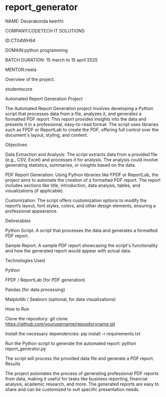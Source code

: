 
# report_generator
NAME: Devarakonda keerthi

COMPANY:CODETECH IT SOLUTIONS

ID:CT04WH94

DOMAIN:python programming

BATCH DURATION: 15 march to 15 april 2025

MENTOR:neela

Overview of the project.

studentscore

Automated Report Generation Project

The Automated Report Generation project involves developing a Python script that processes data from a file, analyzes it, and generates a formatted PDF report. This report provides insights into the data and presents it in a professional, easy-to-read format. The script uses libraries such as FPDF or ReportLab to create the PDF, offering full control over the document's layout, styling, and content.

Objectives

Data Extraction and Analysis: The script extracts data from a provided file (e.g., CSV, Excel) and processes it for analysis. The analysis could involve generating statistics, summaries, or insights based on the data.

PDF Report Generation: Using Python libraries like FPDF or ReportLab, the project aims to automate the creation of a formatted PDF report. The report includes sections like title, introduction, data analysis, tables, and visualizations (if applicable).

Customization: The script offers customization options to modify the report’s layout, font styles, colors, and other design elements, ensuring a professional appearance.

Deliverables

Python Script: A script that processes the data and generates a formatted PDF report.

Sample Report: A sample PDF report showcasing the script's functionality and how the generated report would appear with actual data.

Technologies Used

Python

FPDF / ReportLab (for PDF generation)

Pandas (for data processing)

Matplotlib / Seaborn (optional, for data visualizations)

How to Run

Clone the repository: git clone https://github.com/yourusername/repositoryname.git

Install the necessary dependencies: pip install -r requirements.txt

Run the Python script to generate the automated report: python report_generator.py

The script will process the provided data file and generate a PDF report. Results

The project automates the process of generating professional PDF reports from data, making it useful for tasks like business reporting, financial analysis, academic research, and more. The generated reports are easy to share and can be customized to suit specific presentation needs.
